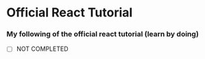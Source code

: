 # Official React Tutorial
### My following of the official react tutorial (learn by doing)

- [ ] NOT COMPLETED
